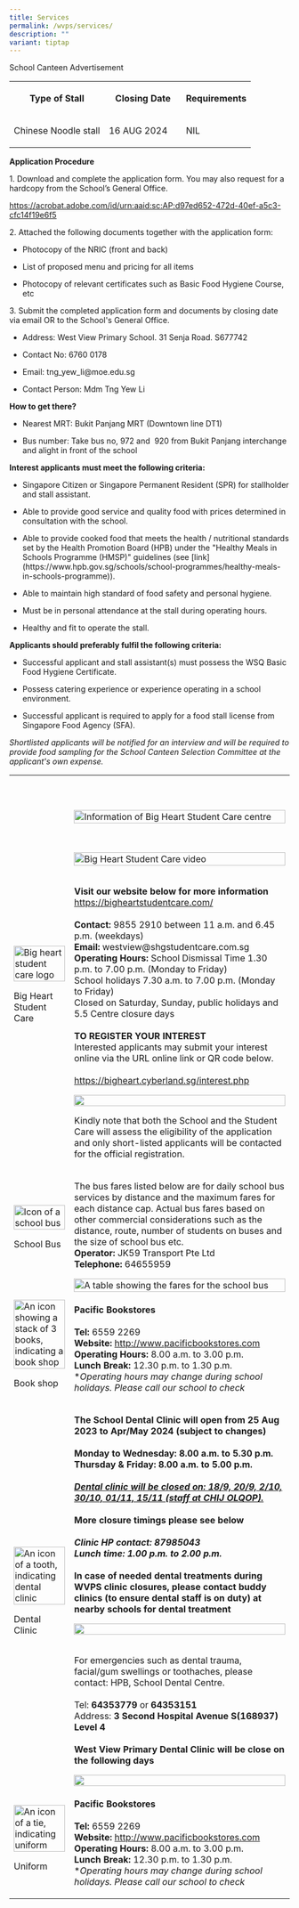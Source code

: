 ```yaml
---
title: Services
permalink: /wvps/services/
description: ""
variant: tiptap
---
```

<p>School Canteen Advertisement</p>
<table style="minWidth: 75px">
<colgroup>
<col>
<col>
<col>
</colgroup>
<tbody>
<tr>
<th rowspan="1" colspan="1">
<p>Type of Stall</p>
</th>
<th rowspan="1" colspan="1">
<p>Closing Date</p>
</th>
<th rowspan="1" colspan="1">
<p>Requirements</p>
</th>
</tr>
<tr>
<td rowspan="1" colspan="1">
<p>Chinese Noodle stall</p>
</td>
<td rowspan="1" colspan="1">
<p>16 AUG 2024&nbsp;&nbsp;&nbsp;&nbsp;</p>
</td>
<td rowspan="1" colspan="1">
<p>NIL</p>
</td>
</tr>
</tbody>
</table>
<p><strong>Application Procedure</strong>
</p>
<p>1. Download and complete the application form. You may also request for
a hardcopy from the School’s General Office.</p>
<p><a href="https://acrobat.adobe.com/id/urn:aaid:sc:AP:d97ed652-472d-40ef-a5c3-cfc14f19e6f5" rel="noopener noreferrer nofollow" target="_blank">https://acrobat.adobe.com/id/urn:aaid:sc:AP:d97ed652-472d-40ef-a5c3-cfc14f19e6f5</a>
</p>
<p>2. Attached the following documents together with the application form:</p>
<ul data-tight="true" class="tight">
<li>
<p>Photocopy of the NRIC (front and back)</p>
</li>
<li>
<p>List of proposed menu and pricing for all items</p>
</li>
<li>
<p>Photocopy of relevant certificates such as Basic Food Hygiene Course,
etc</p>
</li>
</ul>
<p>3. Submit the completed application form and documents by closing date
via email OR to the School's General Office.</p>
<ul data-tight="true" class="tight">
<li>
<p>Address: West View Primary School. 31 Senja Road. S677742</p>
</li>
<li>
<p>Contact No: 6760 0178</p>
</li>
<li>
<p>Email: <a rel="noopener noreferrer nofollow" target="_blank">tng_yew_li@moe.edu.sg</a>
</p>
</li>
<li>
<p>Contact Person: Mdm Tng Yew Li</p>
</li>
</ul>
<p><strong>How to get there?</strong>
</p>
<ul data-tight="true" class="tight">
<li>
<p>Nearest MRT: Bukit Panjang MRT (Downtown line DT1)</p>
</li>
<li>
<p>Bus number: Take bus no, 972 and&nbsp; 920 from Bukit Panjang interchange
and alight in front of the school</p>
</li>
</ul>
<p><strong>Interest applicants must meet the following criteria:</strong>
</p>
<ul data-tight="true" class="tight">
<li>
<p>Singapore Citizen or Singapore Permanent Resident (SPR) for stallholder
and stall assistant.</p>
</li>
<li>
<p>Able to provide good service and quality food with prices determined in
consultation with the school.</p>
</li>
<li>
<p>Able to provide cooked food that meets the health / nutritional standards
set by the Health Promotion Board (HPB) under the "Healthy Meals in Schools
Programme (HMSP)" guidelines (see [link](<a rel="noopener noreferrer nofollow" target="_blank">https://www.hpb.gov.sg/schools/school-programmes/healthy-meals-in-schools-programme</a>)).</p>
</li>
<li>
<p>Able to maintain high standard of food safety and personal hygiene.</p>
</li>
<li>
<p>Must be in personal attendance at the stall during operating hours.</p>
</li>
<li>
<p>Healthy and fit to operate the stall.</p>
</li>
</ul>
<p><strong>Applicants should preferably fulfil the following criteria:</strong>
</p>
<ul data-tight="true" class="tight">
<li>
<p>Successful applicant and stall assistant(s) must possess the WSQ Basic
Food Hygiene Certificate.</p>
</li>
<li>
<p>Possess catering experience or experience operating in a school environment.</p>
</li>
<li>
<p>Successful applicant is required to apply for a food stall license from
Singapore Food Agency (SFA).</p>
</li>
</ul>
<p><em>Shortlisted applicants will be notified for an interview and will be required to provide food sampling for the School Canteen Selection Committee at the applicant's own expense.</em>
</p>
<table style="minWidth: 50px">
<colgroup>
<col>
<col>
</colgroup>
<tbody>
<tr>
<th rowspan="1" colspan="1">
<p>&nbsp;</p>
</th>
<th rowspan="1" colspan="1">
<p>&nbsp;</p>
</th>
</tr>
<tr>
<td rowspan="1" colspan="1">
<div class="isomer-image-wrapper">
<img style="width: 100%" height="auto" width="100%" alt="Big heart student care logo" src="/images/logo.jpeg">
</div>
<p>Big Heart Student Care</p>
</td>
<td rowspan="1" colspan="1">
<div class="isomer-image-wrapper">
<img style="width: 100%" height="auto" width="100%" alt="Information of Big Heart Student Care centre" src="/images/West%20View%20SCC%20Info.png">
</div>
<p>
<br>
</p>
<div class="isomer-image-wrapper">
<img style="width: 100%" height="auto" width="100%" alt="Big Heart Student Care video" src="https://img.youtube.com/vi/Do4hSWR8s4o/0.jpg">
</div>
<p>
<br><strong>Visit our website below for more information</strong>
<br><a href="https://bigheartstudentcare.com/" rel="noopener noreferrer nofollow" target="_blank">https://bigheartstudentcare.com/</a>
<br>
<br><strong>Contact:</strong> 9855 2910 between 11 a.m. and 6.45 p.m. (weekdays)
<br><strong>Email:</strong> westview@shgstudentcare.com.sg
<br><strong>Operating Hours:</strong> School Dismissal Time 1.30 p.m. to 7.00
p.m. (Monday to Friday)
<br>School holidays 7.30 a.m. to 7.00 p.m. (Monday to Friday)
<br>Closed on Saturday, Sunday, public holidays and 5.5 Centre closure days
<br>
<br><strong>TO REGISTER YOUR INTEREST</strong>
<br>Interested applicants may submit your interest online via the URL online
link or QR code below.
<br>
<br><a href="https://bigheart.cyberland.sg/interest.php" rel="noopener noreferrer nofollow" target="_blank">https://bigheart.cyberland.sg/interest.php</a>
<br>
</p>
<div class="isomer-image-wrapper">
<img style="width: 100%" height="auto" width="100%" alt="" src="/images/Services/registration%20qr%20code.png">
</div>
<p>Kindly note that both the School and the Student Care will assess the
eligibility of the application and only short-listed applicants will be
contacted for the official registration.</p>
</td>
</tr>
<tr>
<td rowspan="1" colspan="1">
<div class="isomer-image-wrapper">
<img style="width: 100%" height="auto" width="100%" alt="Icon of a school bus" src="/images/bus.png">
</div>
<p>School Bus</p>
</td>
<td rowspan="1" colspan="1">
<p>The bus fares listed below are for daily school bus services by distance
and the maximum fares for each distance cap. Actual bus fares based on
other commercial considerations such as the distance, route, number of
students on buses and the size of school bus etc.
<br><strong>Operator:</strong> JK59 Transport Pte Ltd
<br><strong>Telephone:</strong> 64655959
<br>
</p>
<div class="isomer-image-wrapper">
<img style="width: 100%" height="auto" width="100%" alt="A table showing the fares for the school bus" src="/images/Services/school%20bus%20fares.png">
</div>
</td>
</tr>
<tr>
<td rowspan="1" colspan="1">
<div class="isomer-image-wrapper">
<img style="width: 100%" height="auto" width="100%" alt="An icon showing a stack of 3 books, indicating a book shop" src="/images/bookshop.png">
</div>
<p>Book shop</p>
</td>
<td rowspan="1" colspan="1">
<p><strong>Pacific Bookstores</strong>
<br>
<br><strong>Tel:</strong> 6559 2269
<br><strong>Website:</strong>  <a href="http://www.pacificbookstores.com" rel="noopener noreferrer nofollow" target="_blank">http://www.pacificbookstores.com</a>
<br><strong>Operating Hours:</strong> 8.00 a.m. to 3.00 p.m.
<br><strong>Lunch Break:</strong> 12.30 p.m. to 1.30 p.m.
<br>*<em>Operating hours may change during school holidays. Please call our school to check</em>
</p>
</td>
</tr>
<tr>
<td rowspan="1" colspan="1">
<div class="isomer-image-wrapper">
<img style="width: 100%" height="auto" width="100%" alt="An icon of a tooth, indicating dental clinic" src="/images/dental.jpeg">
</div>
<p>Dental Clinic</p>
</td>
<td rowspan="1" colspan="1">
<p><strong>The School Dental Clinic will open from 25 Aug 2023 to Apr/May 2024 (subject to changes)</strong>
<br>
<br><strong>Monday to Wednesday: 8.00 a.m. to 5.30 p.m.</strong>
<br><strong>Thursday &amp; Friday: 8.00 a.m. to 5.00 p.m.</strong>
<br>
<br><strong><em><u>Dental clinic will be closed on: 18/9, 20/9, 2/10, 30/10, 01/11, 15/11 (staff at CHIJ OLQOP).</u></em></strong>
<br>
<br><strong>More closure timings please see below</strong>
<br>
<br><strong><em>Clinic HP contact: 87985043</em></strong>
<br><strong><em>Lunch time: 1.00 p.m. to 2.00 p.m.</em></strong>
<br>
<br><strong>In case of needed dental treatments during WVPS clinic closures, please contact buddy clinics (to ensure dental staff is on duty) at nearby schools for dental treatment</strong>
<br>
</p>
<div class="isomer-image-wrapper">
<img style="width: 100%" height="auto" width="100%" alt="" src="/images/Services/buddy%20clinics.png">
</div>
<p>
<br>For emergencies such as dental trauma, facial/gum swellings or toothaches,
please contact: HPB, School Dental Centre.
<br>
<br>Tel: <strong>64353779</strong> or <strong>64353151</strong>
<br>Address: <strong>3 Second Hospital Avenue S(168937) Level 4</strong>
<br>
<br><strong>West View Primary Dental Clinic will be close on the following days</strong>
<br>
</p>
<div class="isomer-image-wrapper">
<img style="width: 100%" height="auto" width="100%" alt="" src="/images/Services/wvps%20dental%20clinic%20closure%20dates%20(appendix).png">
</div>
</td>
</tr>
<tr>
<td rowspan="1" colspan="1">
<div class="isomer-image-wrapper">
<img style="width: 100%" height="auto" width="100%" alt="An icon of a tie, indicating uniform" src="/images/uniform.jpeg">
</div>
<p>Uniform</p>
</td>
<td rowspan="1" colspan="1">
<p><strong>Pacific Bookstores</strong>
<br>
<br><strong>Tel:</strong> 6559 2269
<br><strong>Website:</strong>  <a href="http://www.pacificbookstores.com" rel="noopener noreferrer nofollow" target="_blank">http://www.pacificbookstores.com</a>
<br><strong>Operating Hours:</strong> 8.00 a.m. to 3.00 p.m.
<br><strong>Lunch Break:</strong> 12.30 p.m. to 1.30 p.m.
<br>*<em>Operating hours may change during school holidays. Please call our school to check</em>
</p>
</td>
</tr>
</tbody>
</table>
<p></p>